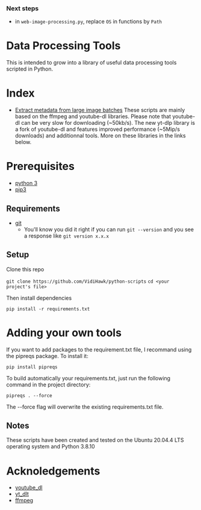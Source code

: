 ### Next steps
- in <code>web-image-processing.py</code>, replace <code>OS</code> in functions by <code>Path</code>


# Data Processing Tools

This is intended to grow into a library of useful data processing tools scripted in Python.

# Index

- [Extract metadata from large image batches]("./../image_metadata.py")
These scripts are mainly based on the ffmpeg and youtube-dl libraries. Please note that youtube-dl can be very slow for downloading (~50kb/s). The new yt-dlp library is a fork of youtube-dl and features improved performance (~5Mip/s downloads) and additionnal tools. More on these libraries in the links below.

# Prerequisites

- [python 3](https://www.python.org/downloads/)
- [pip3](https://pip.pypa.io/en/stable/)

## Requirements

- [git](https://git-scm.com/book/en/v2/Getting-Started-Installing-Git)
  - You'll know you did it right if you can run `git --version` and you see a response like `git version x.x.x`

## Setup

Clone this repo

`git clone https://github.com/VidiHawk/python-scripts`
`cd <your project's file>`

Then install dependencies

`pip install -r requirements.txt`

# Adding your own tools

If you want to add packages to the requirement.txt file, I recommand using the pipreqs package. To install it:

`pip install pipreqs`

To build automatically your requirements.txt, just run the following command in the project directory:

`pipreqs . --force`

The --force flag will overwrite the existing requirements.txt file.

## Notes

These scripts have been created and tested on the Ubuntu 20.04.4 LTS operating system and Python 3.8.10

# Acknoledgements

- [youtube_dl](https://github.com/ytdl-org/youtube-dl/blob/master/README.md#readme)
- [yt_dlt](https://github.com/yt-dlp/yt-dlp/blob/master/README.md)
- [ffmpeg](https://ffmpeg.org/)
